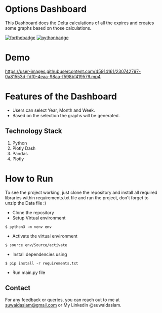 # Options Dashboard
This Dashboard does the Delta calculations of all the expires and creates some graphs based on those calculations.

[![forthebadge](https://forthebadge.com/images/badges/built-with-love.svg)](https://forthebadge.com)
[![pythonbadge](https://forthebadge.com/images/badges/made-with-python.svg)](https://forthebadge.com)

# Demo

https://user-images.githubusercontent.com/45914161/230742797-0a81553d-fdf0-4eaa-98aa-f598bf419576.mp4

# Features of the Dashboard

- Users can select Year, Month and Week.
- Based on the selection the graphs will be generated.

## Technology Stack 

1. Python 
2. Plotly Dash
3. Pandas
4. Plotly

# How to Run

To see the project working, just clone the repository and install all required libraries within requirements.txt file and run the project, don't forget to unzip the Data file :)

- Clone the repository
- Setup Virtual environment
```
$ python3 -m venv env
```
- Activate the virtual environment
```
$ source env/Source/activate
```
- Install dependencies using
```
$ pip install -r requirements.txt
```
- Run main.py file

## Contact

For any feedback or queries, you can reach out to me at [suwaidaslam@gmail.com](suwaidaslam@gmail.com) or My Linkedin @suwaidaslam.
